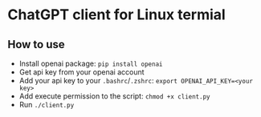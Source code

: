 # ChatGPT client for Linux termial


## How to use

- Install openai package: `pip install openai`
- Get api key from your openai account
- Add your api key to your `.bashrc`/`.zshrc`: `export OPENAI_API_KEY=<your key>`
- Add execute permission to the script: `chmod +x client.py`
- Run `./client.py`
